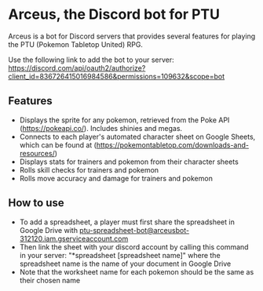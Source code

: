 # Arceus, the Discord bot for PTU

Arceus is a bot for Discord servers that provides several features for playing the PTU (Pokemon Tabletop United) RPG.

Use the following link to add the bot to your server:
https://discord.com/api/oauth2/authorize?client_id=836726415016984586&permissions=109632&scope=bot

## Features
* Displays the sprite for any pokemon, retrieved from the Poke API (https://pokeapi.co/). Includes shinies and megas.
* Connects to each player's automated character sheet on Google Sheets, which can be found at (https://pokemontabletop.com/downloads-and-resources/)
* Displays stats for trainers and pokemon from their character sheets
* Rolls skill checks for trainers and pokemon
* Rolls move accuracy and damage for trainers and pokemon

## How to use
* To add a spreadsheet, a player must first share the spreadsheet in Google Drive with ptu-spreadsheet-bot@arceusbot-312120.iam.gserviceaccount.com
* Then link the sheet with your discord account by calling this command in your server: "*spreadsheet [spreadsheet name]" where the spreadsheet name is the name of your document in
Google Drive
* Note that the worksheet name for each pokemon should be the same as their chosen name
